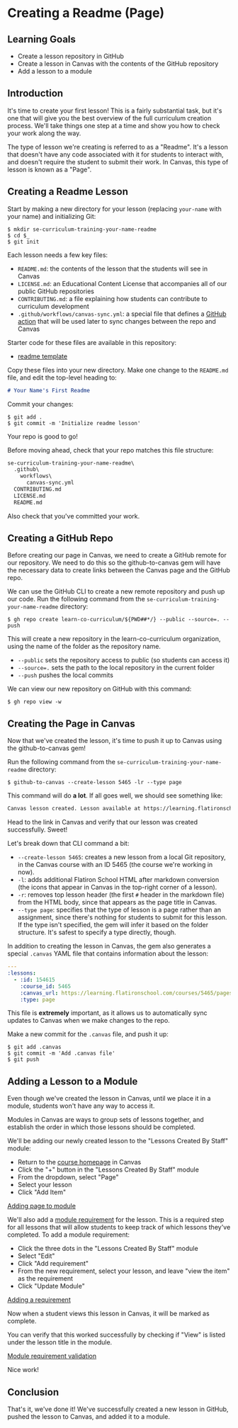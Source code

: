 # Creating a Readme (Page)

## Learning Goals

- Create a lesson repository in GitHub
- Create a lesson in Canvas with the contents of the GitHub repository
- Add a lesson to a module

## Introduction

It's time to create your first lesson! This is a fairly substantial task, but
it's one that will give you the best overview of the full curriculum creation
process. We'll take things one step at a time and show you how to check your
work along the way.

The type of lesson we're creating is referred to as a "Readme". It's a lesson
that doesn't have any code associated with it for students to interact with, and
doesn't require the student to submit their work. In Canvas, this type of lesson
is known as a "Page".

## Creating a Readme Lesson

Start by making a new directory for your lesson (replacing `your-name` with your
name) and initializing Git:

```console
$ mkdir se-curriculum-training-your-name-readme
$ cd $_
$ git init
```

Each lesson needs a few key files:

- `README.md`: the contents of the lesson that the students will see in Canvas
- `LICENSE.md`: an Educational Content License that accompanies all of our
  public GitHub repositories
- `CONTRIBUTING.md`: a file explaining how students can contribute to curriculum
  development
- `.github/workflows/canvas-sync.yml`: a special file that defines a [GitHub
  action][github action] that will be used later to sync changes between the
  repo and Canvas

Starter code for these files are available in this repository:

- [readme template](https://github.com/learn-co-curriculum/se-curriculum-templates/tree/main/readme)

Copy these files into your new directory. Make one change to the `README.md`
file, and edit the top-level heading to:

```md
# Your Name's First Readme
```

Commit your changes:

```console
$ git add .
$ git commit -m 'Initialize readme lesson'
```

Your repo is good to go!

Before moving ahead, check that your repo matches this file structure:

```txt
se-curriculum-training-your-name-readme\
  .github\
    workflows\
      canvas-sync.yml
  CONTRIBUTING.md
  LICENSE.md
  README.md
```

Also check that you've committed your work.

## Creating a GitHub Repo

Before creating our page in Canvas, we need to create a GitHub remote for our
repository. We need to do this so the github-to-canvas gem will have the
necessary data to create links between the Canvas page and the GitHub repo.

We can use the GitHub CLI to create a new remote repository and push up our
code. Run the following command from the
`se-curriculum-training-your-name-readme` directory:

```console
$ gh repo create learn-co-curriculum/${PWD##*/} --public --source=. --push
```

This will create a new repository in the learn-co-curriculum organization, using
the name of the folder as the repository name.

- `--public` sets the repository access to public (so students can access it)
- `--source=.` sets the path to the local repository in the current folder
- `--push` pushes the local commits

We can view our new repository on GitHub with this command:

```console
$ gh repo view -w
```

## Creating the Page in Canvas

Now that we've created the lesson, it's time to push it up to Canvas using the
github-to-canvas gem!

Run the following command from the `se-curriculum-training-your-name-readme`
directory:

```console
$ github-to-canvas --create-lesson 5465 -lr --type page
```

This command will do **a lot**. If all goes well, we should see something like:

```txt
Canvas lesson created. Lesson available at https://learning.flatironschool.com/courses/5465/pages/lesson-title
```

Head to the link in Canvas and verify that our lesson was created successfully.
Sweet!

Let's break down that CLI command a bit:

- `--create-lesson 5465`: creates a new lesson from a local Git repository, in
  the Canvas course with an ID 5465 (the course we're working in now).
- `-l`: adds additional Flatiron School HTML after markdown conversion (the
  icons that appear in Canvas in the top-right corner of a lesson).
- `-r`: removes top lesson header (the first `#` header in the markdown file)
  from the HTML body, since that appears as the page title in Canvas.
- `--type page`: specifies that the type of lesson is a page rather than an
  assignment, since there's nothing for students to submit for this lesson. If
  the type isn't specified, the gem will infer it based on the folder structure.
  It's safest to specify a type directly, though.

In addition to creating the lesson in Canvas, the gem also generates a special
`.canvas` YAML file that contains information about the lesson:

```yml
---
:lessons:
  - :id: 154615
    :course_id: 5465
    :canvas_url: https://learning.flatironschool.com/courses/5465/pages/lesson-title
    :type: page
```

This file is **extremely** important, as it allows us to automatically sync
updates to Canvas when we make changes to the repo.

Make a new commit for the `.canvas` file, and push it up:

```console
$ git add .canvas
$ git commit -m 'Add .canvas file'
$ git push
```

## Adding a Lesson to a Module

Even though we've created the lesson in Canvas, until we place it in a module,
students won't have any way to access it.

Modules in Canvas are ways to group sets of lessons together, and establish the
order in which those lessons should be completed.

We'll be adding our newly created lesson to the "Lessons Created By Staff"
module:

- Return to the [course homepage][] in Canvas
- Click the "+" button in the "Lessons Created By Staff" module
- From the dropdown, select "Page"
- Select your lesson
- Click "Add Item"

[Adding page to module](https://curriculum-content.s3.amazonaws.com/curriculum-training/create-readme/canvas-add-page.png)

We'll also add a [module requirement][] for the lesson. This is a required step
for all lessons that will allow students to keep track of which lessons they've
completed. To add a module requirement:

- Click the three dots in the "Lessons Created By Staff" module
- Select "Edit"
- Click "Add requirement"
- From the new requirement, select your lesson, and leave "view the item" as the
  requirement
- Click "Update Module"

[Adding a requirement](https://curriculum-content.s3.amazonaws.com/curriculum-training/create-readme/canvas-add-requirement.png)

Now when a student views this lesson in Canvas, it will be marked as complete.

You can verify that this worked successfully by checking if "View" is listed
under the lesson title in the module.

[Module requirement validation](https://curriculum-content.s3.amazonaws.com/curriculum-training/create-readme/canvas-module-requirement-validation.png)

Nice work!

## Conclusion

That's it, we've done it! We've successfully created a new lesson in GitHub,
pushed the lesson to Canvas, and added it to a module.

[github action]: https://github.com/features/actions
[course homepage]: https://learning.flatironschool.com/courses/5465
[module requirement]:
  https://community.canvaslms.com/t5/Instructor-Guide/How-do-I-add-requirements-to-a-module/ta-p/1131
